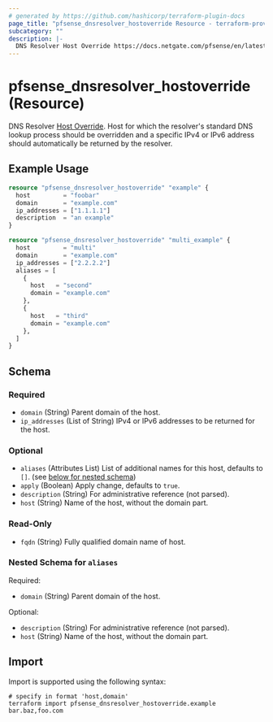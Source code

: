 ```yaml
---
# generated by https://github.com/hashicorp/terraform-plugin-docs
page_title: "pfsense_dnsresolver_hostoverride Resource - terraform-provider-pfsense"
subcategory: ""
description: |-
  DNS Resolver Host Override https://docs.netgate.com/pfsense/en/latest/services/dns/resolver-host-overrides.html. Host for which the resolver's standard DNS lookup process should be overridden and a specific IPv4 or IPv6 address should automatically be returned by the resolver.
---
```


# pfsense_dnsresolver_hostoverride (Resource)

DNS Resolver [Host Override](https://docs.netgate.com/pfsense/en/latest/services/dns/resolver-host-overrides.html). Host for which the resolver's standard DNS lookup process should be overridden and a specific IPv4 or IPv6 address should automatically be returned by the resolver.

## Example Usage

```terraform
resource "pfsense_dnsresolver_hostoverride" "example" {
  host         = "foobar"
  domain       = "example.com"
  ip_addresses = ["1.1.1.1"]
  description  = "an example"
}

resource "pfsense_dnsresolver_hostoverride" "multi_example" {
  host         = "multi"
  domain       = "example.com"
  ip_addresses = ["2.2.2.2"]
  aliases = [
    {
      host   = "second"
      domain = "example.com"
    },
    {
      host   = "third"
      domain = "example.com"
    },
  ]
}
```

<!-- schema generated by tfplugindocs -->
## Schema

### Required

- `domain` (String) Parent domain of the host.
- `ip_addresses` (List of String) IPv4 or IPv6 addresses to be returned for the host.

### Optional

- `aliases` (Attributes List) List of additional names for this host, defaults to `[]`. (see [below for nested schema](#nestedatt--aliases))
- `apply` (Boolean) Apply change, defaults to `true`.
- `description` (String) For administrative reference (not parsed).
- `host` (String) Name of the host, without the domain part.

### Read-Only

- `fqdn` (String) Fully qualified domain name of host.

<a id="nestedatt--aliases"></a>
### Nested Schema for `aliases`

Required:

- `domain` (String) Parent domain of the host.

Optional:

- `description` (String) For administrative reference (not parsed).
- `host` (String) Name of the host, without the domain part.

## Import

Import is supported using the following syntax:

```shell
# specify in format 'host,domain'
terraform import pfsense_dnsresolver_hostoverride.example bar.baz,foo.com
```

